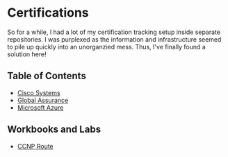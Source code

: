 # Certifications

So for a while, I had a lot of my certification tracking setup inside separate repositories. I was purplexed as the information and infrastructure seemed to pile up quickly into an unorganzied mess. Thus, I've finally found a solution here!

## Table of Contents

* [Cisco Systems](./CISCO-SYSTEMS/README.md)
* [Global Assurance](./GIAC/README.md)
* [Microsoft Azure](./MICRO-AZURE/README.md)

## Workbooks and Labs

* [CCNP Route](./LABS-WORKBOOKS/EIGRP/EIGRP.md)